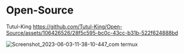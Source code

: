 # Open-Source
Tutul-King 
https://github.com/Tutul-King/Open-Source/assets/106426526/28f5c595-bc0c-43cc-b31b-522f624888bd

![Screenshot_2023-06-03-11-38-10-447_com termux](https://github.com/Tutul-King/Open-Source/assets/106426526/28f5c595-bc0c-43cc-b31b-522f624888bd)
